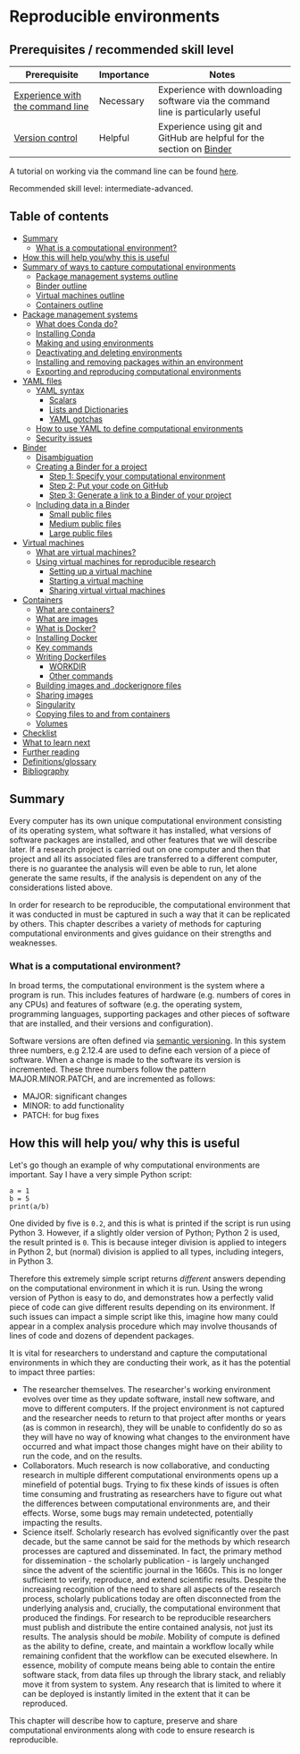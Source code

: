 # Reproducible environments

## Prerequisites / recommended skill level

| Prerequisite                                                                                  | Importance | Notes                                                                                    |
| --------------------------------------------------------------------------------------------- | ---------- | ---------------------------------------------------------------------------------------- |
| [Experience with the command line](https://programminghistorian.org/en/lessons/intro-to-bash) | Necessary  | Experience with downloading software via the command line is particularly useful         |
| [Version control](/version_control/version_control)                                           | Helpful    | Experience using git and GitHub are helpful for the section on [Binder](#Binder_section) |

A tutorial on working via the command line can be found [here](https://programminghistorian.org/en/lessons/intro-to-bash).

Recommended skill level: intermediate-advanced.

## Table of contents

- [Summary](#Summary)
  - [What is a computational environment?](#What_is_a_computational_environment)
- [How this will help you/why this is useful](#How_this_will_help_you_why_this_is_useful)
- [Summary of ways to capture computational environments](./01/options#Summary_of_ways_to_capture_computational_environments)
  - [Package management systems outline](./01/options#Package_management_systems_outline)
  - [Binder outline](./01/options#Binder_outline)
  - [Virtual machines outline](./01/options#Virtual_machines_outline)
  - [Containers outline](./01/options#Containers_outline)
- [Package management systems](./02/package-management#Package_management_systems)
  - [What does Conda do?](./02/package-management#What_does_Conda_do)
  - [Installing Conda](./02/package-management#Installing_Conda)
  - [Making and using environments](./02/package-management#Making_and_using_environments)
  - [Deactivating and deleting environments](./02/package-management#Deactivating_and_deleting_environments)
  - [Installing and removing packages within an environment](./02/package-management#Installing_and_removing_packages_within_an_environment)
  - [Exporting and reproducing computational environments](./02/package-management#Exporting_and_reproducing_computational_environments)
- [YAML files](./03/yaml#YAML_files)
  - [YAML syntax](./03/yaml#YAML_syntax)
    - [Scalars](./03/yaml#Scalars)
    - [Lists and Dictionaries](./03/yaml#Lists_and_Dictionaries)
    - [YAML gotchas](./03/yaml#YAML_gotchas)
  - [How to use YAML to define computational environments](./03/yaml#How_to_use_YAML_to_define_computational_environments)
  - [Security issues](./03/yaml#Security_issues)
- [Binder](./04/binder#Binder_section)
  - [Disambiguation](./04/binder#Disambiguation)
  - [Creating a Binder for a project](./04/binder#Creating_a_binder_for_a_project)
    - [Step 1: Specify your computational environment](./04/binder#Step_1_Specify_your_computational_environment)
    - [Step 2: Put your code on GitHub](./04/binder#Step_2_Put_your_code_on_GitHub)
    - [Step 3: Generate a link to a Binder of your project](./04/binder#Step_3_Generate_a_link_to_a_Binder_of_your_project)
  - [Including data in a Binder](./04/binder#Including_data_in_a_Binder)
    - [Small public files](./04/binder#Small_public_files)
    - [Medium public files](./04/binder#Medium_public_files)
    - [Large public files](./04/binder#Large_public_files)
- [Virtual machines](./05/virtual-machines#Virtual_machines)
  - [What are virtual machines?](./05/virtual-machines#What_are_virtual_machines)
  - [Using virtual machines for reproducible research](./05/virtual-machines#Using_virtual_machines_for_reproducible_research)
    - [Setting up a virtual machine](./05/virtual-machines#Setting_up_a_virtual_machine)
    - [Starting a virtual machine](./05/virtual-machines#Starting_a_virtual_machine)
    - [Sharing virtual virtual machines](./05/virtual-machines#Sharing_virtual_virtual_machines)
- [Containers](./06/containers#Containers_section)
  - [What are containers?](./06/containers#What_are_containers)
  - [What are images](./06/containers#What_are_images)
  - [What is Docker?](./06/containers#What_is_Docker)
  - [Installing Docker](./06/containers#Installing_Docker)
  - [Key commands](./06/containers#Key_commands)
  - [Writing Dockerfiles](./06/containers#Writing_Dockerfiles)
    - [WORKDIR](./06/containers#WORKDIR)
    - [Other commands](./06/containers#Other_commands)
  - [Building images and .dockerignore files](./06/containers#Building_images_and_dockerignore_files)
  - [Sharing images](./06/containers#Sharing_images)
  - [Singularity](./06/containers#Singularity)
  - [Copying files to and from containers](./06/containers#Copying_files_to_and_from_containers)
  - [Volumes](./06/containers#Volumes)
- [Checklist](./07/checklist#Checklist)
- [What to learn next](./08/resources#What_to_learn_next)
- [Further reading](./08/resources#Further_reading)
- [Definitions/glossary](./08/resources#Definitions_glossary)
- [Bibliography](./08/resources#Bibliography)

<a name="Summary"></a>

## Summary

Every computer has its own unique computational environment consisting of its operating system, what software it has installed, what versions of software packages are installed, and other features that we will describe later. If a research project is carried out on one computer and then that project and all its associated files are transferred to a different computer, there is no guarantee the analysis will even be able to run, let alone generate the same results, if the analysis is dependent on any of the considerations listed above.

In order for research to be reproducible, the computational environment that it was conducted in must be captured in such a way that it can be replicated by others. This chapter describes a variety of methods for capturing computational environments and gives guidance on their strengths and weaknesses.

<a name="What_is_a_computational_environment"></a>

### What is a computational environment?

In broad terms, the computational environment is the system where a program is run. This includes features of hardware (e.g. numbers of cores in any CPUs) and features of software (e.g. the operating system, programming languages, supporting packages and other pieces of software that are installed, and their versions and configuration).

Software versions are often defined via [semantic versioning](https://semver.org). In this system three numbers, e.g 2.12.4 are used to define each version of a piece of software. When a change is made to the software its version is incremented. These three numbers follow the pattern MAJOR.MINOR.PATCH, and are incremented as follows:

- MAJOR: significant changes
- MINOR: to add functionality
- PATCH: for bug fixes

<a name="How_this_will_help_you_why_this_is_useful"></a>

## How this will help you/ why this is useful

Let's go though an example of why computational environments are important. Say I have a very simple Python script:

```
a = 1
b = 5
print(a/b)
```

One divided by five is `0.2`, and this is what is printed if the script is run using Python 3. However, if a slightly older version of Python; Python 2 is used, the result printed is `0`. This is because integer division is applied to integers in Python 2, but (normal) division is applied to all types, including integers, in Python 3.

Therefore this extremely simple script returns _different_ answers depending on the computational environment in which it is run. Using the wrong version of Python is easy to do, and demonstrates how a perfectly valid piece of code can give different results depending on its environment. If such issues can impact a simple script like this, imagine how many could appear in a complex analysis procedure which may involve thousands of lines of code and dozens of dependent packages.

It is vital for researchers to understand and capture the computational environments in which they are conducting their work, as it has the potential to impact three parties:

- The researcher themselves. The researcher's working environment evolves over time as they update software, install new software, and move to different computers. If the project environment is not captured and the researcher needs to return to that project after months or years (as is common in research), they will be unable to confidently do so as they will have no way of knowing what changes to the environment have occurred and what impact those changes might have on their ability to run the code, and on the results.
- Collaborators. Much research is now collaborative, and conducting research in multiple different computational environments opens up a minefield of potential bugs. Trying to fix these kinds of issues is often time consuming and frustrating as researchers have to figure out what the differences between computational environments are, and their effects. Worse, some bugs may remain undetected, potentially impacting the results.
- Science itself. Scholarly research has evolved significantly over the past decade, but the same cannot be said for the methods by which research processes are captured and disseminated. In fact, the primary method for dissemination - the scholarly publication - is largely unchanged since the advent of the scientific journal in the 1660s. This is no longer sufficient to verify, reproduce, and extend scientific results. Despite the increasing recognition of the need to share all aspects of the research process, scholarly publications today are often disconnected from the underlying analysis and, crucially, the computational environment that produced the findings. For research to be reproducible researchers must publish and distribute the entire contained analysis, not just its results. The analysis should be _mobile_. Mobility of compute is defined as the ability to define, create, and maintain a workflow locally while remaining confident that the workflow can be executed elsewhere. In essence, mobility of compute means being able to contain the entire software stack, from data files up through the library stack, and reliably move it from system to system. Any research that is limited to where it can be deployed is instantly limited in the extent that it can be reproduced.

This chapter will describe how to capture, preserve and share computational environments along with code to ensure research is reproducible.
